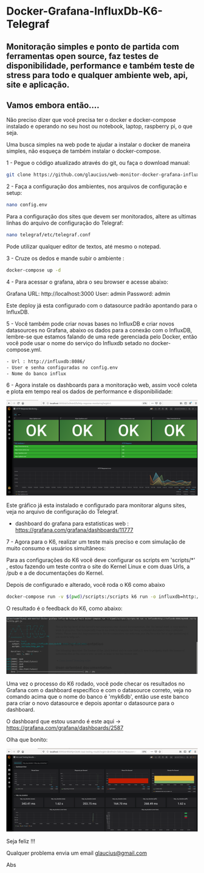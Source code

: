 # Docker-Grafana-InfluxDb-K6-Telegraf
## Monitoração simples e ponto de partida com ferramentas open source, faz testes de disponibilidade, performance e também teste de stress para todo e qualquer ambiente web, api, site e aplicação.
## Vamos embora então....

Não preciso dizer que você precisa ter o docker e docker-compose instalado e operando no seu host ou notebook, laptop, raspberry pi, o que seja.

Uma busca simples na web pode te ajudar a instalar o docker de maneira simples, não esqueça de também instalar o docker-compose.

1 - Pegue o código atualizado através do git, ou faça o download manual:

```bash
git clone https://github.com/glaucius/web-monitor-docker-grafana-influx-db-telegraf-k6.git
```

2 - Faça a configuração dos ambientes, nos arquivos de configuração e setup:

```bash
nano config.env 
```
Para a configuração dos sites que devem ser monitorados, altere as ultimas linhas do arquivo de configuração do Telegraf:

```bash
nano telegraf/etc/telegraf.conf 
```
Pode utilizar qualquer editor de textos, até mesmo o notepad. 

3 - Cruze os dedos e mande subir o ambiente :

```bash
docker-compose up -d
```

4 - Para acessar o grafana, abra o seu browser e acesse abaixo:

Grafana
URL: http://localhost:3000 
User: admin 
Password: admin 

Este deploy já esta configurado com o datasource padrão apontando para o InfluxDB.


5 - Você também pode criar novas bases no InfluxDB e criar novos datasources no Grafana, abaixo os dados para a conexão com o InfluxDB, lembre-se que estamos falando de uma rede gerenciada pelo Docker, então você pode usar o nome do serviço do Influxdb setado no docker-compose.yml.

	- Url : http://influxdb:8086/
	- User e senha configuradas no config.env
	- Nome do banco influx

6 - Agora instale os dashboards para a monitoração web, assim você coleta e plota em tempo real os dados de performance e disponibilidade:

![Grafana-InfluxD](./screen.png?raw=true "Grafana-InfluxDB")

Este gráfico já esta instalado e configurado para monitorar alguns sites, veja no arquivo de configuração do Telegraf.

- dashboard do grafana para estatisticas web :  https://grafana.com/grafana/dashboards/11777

7 - Agora para o K6, realizar um teste mais preciso e com simulação de muito consumo e usuários simultâneos:

Para as configurações do K6 você deve configurar os scripts em 'scripts/*' , estou fazendo um teste contra o site do Kernel Linux e com duas Urls, a /pub e a de documentações do Kernel.

Depois de configurado e alterado, você roda o K6 como abaixo

```bash
docker-compose run -v $(pwd)/scripts:/scripts k6 run -o influxdb=http://influxdb:8086/myk6db /scripts/http_get.js
```
O resultado é o feedback do K6, como abaixo:

![K6](./k6.png?raw=true "K6")

Uma vez o processo do K6 rodado, você pode checar os resultados no Grafana com o dashboard específico e com o datasource correto, veja no comando acima que o nome do banco é 'myk6db', então use este banco para criar o novo datasource e depois apontar o datasource para o dashboard.

O dashboard que estou usando é este aqui -> https://grafana.com/grafana/dashboards/2587

Olha que bonito:

![K6-Grafana](./k6-grafana.png?raw=true "K6-Grafana")

Seja feliz !!!

Qualquer problema envia um email glaucius@gmail.com

Abs


